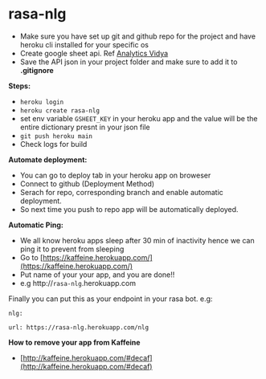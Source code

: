 # rasa-nlg

- Make sure you have set up git and github repo for the project and have heroku cli installed for your specific os
- Create google sheet api. Ref [Analytics Vidya](https://www.analyticsvidhya.com/blog/2020/07/read-and-update-google-spreadsheets-with-python/)
- Save the API json in your project folder and make sure to add it to **.gitignore**

**Steps:**
- `heroku login`
- `heroku create rasa-nlg`
- set env variable `GSHEET_KEY` in your heroku app and the value will be the entire dictionary presnt in your json file
- `git push heroku main`
- Check logs for build

**Automate deployment:**
- You can go to deploy tab in your heroku app on broweser
- Connect to github (Deployment Method)
- Serach for repo, corresponding branch and enable automatic deployment.
- So next time you push to repo app will be automatically deployed.

**Automatic Ping:**
- We all know heroku apps sleep after 30 min of inactivity hence we can ping it to prevent from sleeping
- Go to [https://kaffeine.herokuapp.com/](https://kaffeine.herokuapp.com/)
- Put name of your your app, and you are done!!
- e.g http://`rasa-nlg`.herokuapp.com


Finally you can put this as your endpoint in your rasa bot.
e.g:

`nlg:`

    url: https://rasa-nlg.herokuapp.com/nlg

**How to remove your app from Kaffeine**
- [http://kaffeine.herokuapp.com/#decaf](http://kaffeine.herokuapp.com/#decaf)